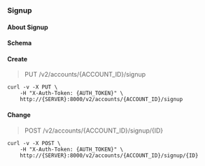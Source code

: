 ### Signup

#### About Signup

#### Schema



#### Create

> PUT /v2/accounts/{ACCOUNT_ID}/signup

```shell
curl -v -X PUT \
    -H "X-Auth-Token: {AUTH_TOKEN}" \
    http://{SERVER}:8000/v2/accounts/{ACCOUNT_ID}/signup
```

#### Change

> POST /v2/accounts/{ACCOUNT_ID}/signup/{ID}

```shell
curl -v -X POST \
    -H "X-Auth-Token: {AUTH_TOKEN}" \
    http://{SERVER}:8000/v2/accounts/{ACCOUNT_ID}/signup/{ID}
```

